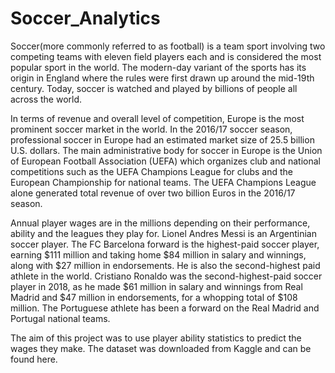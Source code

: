 # Soccer_Analytics

Soccer(more commonly referred to as football) is a team sport involving two competing teams with eleven field players each and is considered the most popular sport in the world. The modern-day variant of the sports has its origin in England where the rules were first drawn up around the mid-19th century. Today, soccer is watched and played by billions of people all across the world. 

In terms of revenue and overall level of competition, Europe is the most prominent soccer market in the world. In the 2016/17 soccer season, professional soccer in Europe had an estimated market size of 25.5 billion U.S. dollars. The main administrative body for soccer in Europe is the Union of European Football Association (UEFA) which organizes club and national competitions such as the UEFA Champions League for clubs and the European Championship for national teams. The UEFA Champions League alone generated total revenue of over two billion Euros in the 2016/17 season. 

Annual player wages are in the millions depending on their performance, ability and the leagues they play for. Lionel Andres Messi is an Argentinian soccer player. The FC Barcelona forward is the highest-paid soccer player, earning $111 million and taking home $84 million in salary and winnings, along with $27 million in endorsements. He is also the second-highest paid athlete in the world.  Cristiano Ronaldo was the second-highest-paid soccer player in 2018, as he made $61 million in salary and winnings from Real Madrid and $47 million in endorsements, for a whopping total of $108 million. The Portuguese athlete has been a forward on the Real Madrid and Portugal national teams.

The aim of this project was to use player ability statistics to predict the wages they make. The dataset was downloaded from Kaggle and can be found here.
